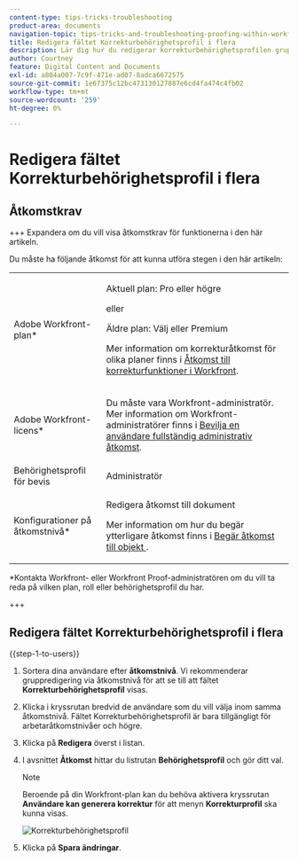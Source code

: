 ```yaml
---
content-type: tips-tricks-troubleshooting
product-area: documents
navigation-topic: tips-tricks-and-troubleshooting-proofing-within-workfront
title: Redigera fältet Korrekturbehörighetsprofil i flera
description: Lär dig hur du redigerar korrekturbehörighetsprofilen gruppvis.
author: Courtney
feature: Digital Content and Documents
exl-id: a804a007-7c9f-471e-ad07-8adca6672575
source-git-commit: 1e67375c12bc473130127887e6cd4fa474c4fb02
workflow-type: tm+mt
source-wordcount: '259'
ht-degree: 0%

---
```


# Redigera fältet Korrekturbehörighetsprofil i flera

## Åtkomstkrav

+++ Expandera om du vill visa åtkomstkrav för funktionerna i den här artikeln.

Du måste ha följande åtkomst för att kunna utföra stegen i den här artikeln:

<table style="table-layout:auto"> 
 <col> 
 <col> 
 <tbody> 
  <tr> 
   <td role="rowheader">Adobe Workfront-plan*</td> 
   <td> <p>Aktuell plan: Pro eller högre</p> <p>eller</p> <p>Äldre plan: Välj eller Premium</p> <p>Mer information om korrekturåtkomst för olika planer finns i <a href="/help/quicksilver/administration-and-setup/manage-workfront/configure-proofing/access-to-proofing-functionality.md" class="MCXref xref">Åtkomst till korrekturfunktioner i Workfront</a>.</p> </td> 
  </tr> 
  <tr> 
   <td role="rowheader">Adobe Workfront-licens*</td> 
   <td> <p>Du måste vara Workfront-administratör. Mer information om Workfront-administratörer finns i <a href="../../../administration-and-setup/add-users/configure-and-grant-access/grant-a-user-full-administrative-access.md" class="MCXref xref">Bevilja en användare fullständig administrativ åtkomst</a>.</p> </td> 
  </tr> 
  <tr> 
   <td role="rowheader">Behörighetsprofil för bevis </td> 
   <td>Administratör</td> 
  </tr> 
  <tr> 
   <td role="rowheader">Konfigurationer på åtkomstnivå*</td> 
   <td> <p>Redigera åtkomst till dokument</p> <p>Mer information om hur du begär ytterligare åtkomst finns i <a href="../../../workfront-basics/grant-and-request-access-to-objects/request-access.md" class="MCXref xref">Begär åtkomst till objekt </a>.</p> </td> 
  </tr> 
 </tbody> 
</table>

&#42;Kontakta Workfront- eller Workfront Proof-administratören om du vill ta reda på vilken plan, roll eller behörighetsprofil du har.

+++

## Redigera fältet Korrekturbehörighetsprofil i flera

{{step-1-to-users}}

1. Sortera dina användare efter **åtkomstnivå**. Vi rekommenderar gruppredigering via åtkomstnivå för att se till att fältet **Korrekturbehörighetsprofil** visas.

1. Klicka i kryssrutan bredvid de användare som du vill välja inom samma åtkomstnivå. Fältet Korrekturbehörighetsprofil är bara tillgängligt för arbetaråtkomstnivåer och högre.
1. Klicka på **Redigera** överst i listan.
1. I avsnittet **Åtkomst** hittar du listrutan **Behörighetsprofil** och gör ditt val.

   >[!NOTE]
   >
   >Beroende på din Workfront-plan kan du behöva aktivera kryssrutan **Användare kan generera korrektur** för att menyn **Korrekturprofil** ska kunna visas.

   ![Korrekturbehörighetsprofil](assets/proof-permission-profile-350x203.png)

1. Klicka på **Spara ändringar**.
